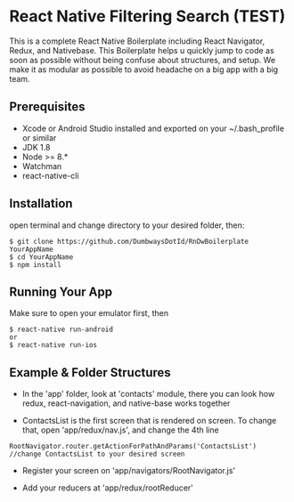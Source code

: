 # React Native Filtering Search (TEST)

This is a complete React Native Boilerplate including React Navigator, Redux, and Nativebase. This Boilerplate helps u quickly jump to code as soon as possible without being confuse about structures, and setup. We make it as modular as possible to avoid headache on a big app with a big team.

## Prerequisites

- Xcode or Android Studio installed and exported on your ~/.bash_profile or similar
- JDK 1.8
- Node >= 8.*
- Watchman
- react-native-cli

## Installation

open terminal and change directory to your desired folder, then:
```
$ git clone https://github.com/DumbwaysDotId/RnDwBoilerplate YourAppName
$ cd YourAppName
$ npm install
```

## Running Your App

Make sure to open your emulator first, then
```
$ react-native run-android
or
$ react-native run-ios
```

## Example & Folder Structures

- In the 'app' folder, look at 'contacts' module, there you can look how redux, react-navigation, and native-base works together

- ContactsList is the first screen that is rendered on screen. To change that, open 'app/redux/nav.js', and change the 4th line

```
RootNavigator.router.getActionForPathAndParams('ContactsList') //change ContactsList to your desired screen
```

- Register your screen on 'app/navigators/RootNavigator.js'

- Add your reducers at 'app/redux/rootReducer'
